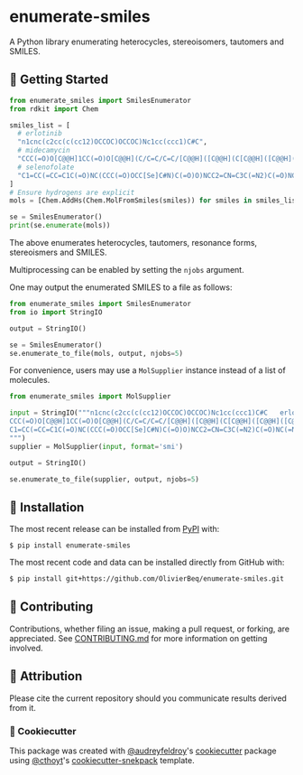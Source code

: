 enumerate-smiles
================

A Python library enumerating heterocycles, stereoisomers, tautomers and SMILES.


## 💪 Getting Started

```python
from enumerate_smiles import SmilesEnumerator
from rdkit import Chem

smiles_list = [
  # erlotinib
  "n1cnc(c2cc(c(cc12)OCCOC)OCCOC)Nc1cc(ccc1)C#C",
  # midecamycin
  "CCC(=O)O[C@@H]1CC(=O)O[C@@H](C/C=C/C=C/[C@@H]([C@@H](C[C@@H]([C@@H]([C@H]1OC)O[C@H]2[C@@H]([C@H]([C@@H]([C@H](O2)C)O[C@H]3C[C@@]([C@H]([C@@H](O3)C)OC(=O)CC)(C)O)N(C)C)O)CC=O)C)O)C",
  # selenofolate
  "C1=CC(=CC=C1C(=O)NC(CCC(=O)OCC[Se]C#N)C(=O)O)NCC2=CN=C3C(=N2)C(=O)NC(=N3)N",
]
# Ensure hydrogens are explicit
mols = [Chem.AddHs(Chem.MolFromSmiles(smiles)) for smiles in smiles_list]

se = SmilesEnumerator()
print(se.enumerate(mols))
```

The above enumerates heterocycles, tautomers, resonance forms, stereoismers and SMILES.<br/>

Multiprocessing can be enabled by setting the `njobs` argument. 

One may output the enumerated SMILES to a file as follows:


```python
from enumerate_smiles import SmilesEnumerator
from io import StringIO

output = StringIO()

se = SmilesEnumerator()
se.enumerate_to_file(mols, output, njobs=5)
```

For convenience, users may use a `MolSupplier` instance instead of a list of molecules.

```python
from enumerate_smiles import MolSupplier

input = StringIO("""n1cnc(c2cc(c(cc12)OCCOC)OCCOC)Nc1cc(ccc1)C#C   erlotinib
CCC(=O)O[C@@H]1CC(=O)O[C@@H](C/C=C/C=C/[C@@H]([C@@H](C[C@@H]([C@@H]([C@H]1OC)O[C@H]2[C@@H]([C@H]([C@@H]([C@H](O2)C)O[C@H]3C[C@@]([C@H]([C@@H](O3)C)OC(=O)CC)(C)O)N(C)C)O)CC=O)C)O)C midecamycin
C1=CC(=CC=C1C(=O)NC(CCC(=O)OCC[Se]C#N)C(=O)O)NCC2=CN=C3C(=N2)C(=O)NC(=N3)N  selenofolate
""")
supplier = MolSupplier(input, format='smi')

output = StringIO()

se.enumerate_to_file(supplier, output, njobs=5)
```

## 🚀 Installation

The most recent release can be installed from
[PyPI](https://pypi.org/project/enumerate-smiles/) with:

```shell
$ pip install enumerate-smiles
```

The most recent code and data can be installed directly from GitHub with:

```bash
$ pip install git+https://github.com/OlivierBeq/enumerate-smiles.git
```

## 👐 Contributing

Contributions, whether filing an issue, making a pull request, or forking, are appreciated. See
[CONTRIBUTING.md](https://github.com/OlivierBeq/enumerate-smiles/blob/master/.github/CONTRIBUTING.md) for more information on getting involved.

## 👋 Attribution

Please cite the current repository should you communicate results derived from it.  

### 🍪 Cookiecutter

This package was created with [@audreyfeldroy](https://github.com/audreyfeldroy)'s
[cookiecutter](https://github.com/cookiecutter/cookiecutter) package using [@cthoyt](https://github.com/cthoyt)'s
[cookiecutter-snekpack](https://github.com/cthoyt/cookiecutter-snekpack) template.

